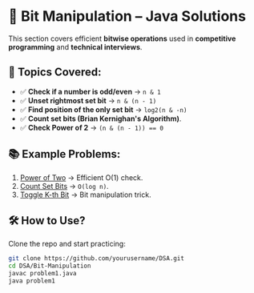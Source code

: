 # 🔢 Bit Manipulation – Java Solutions

This section covers efficient **bitwise operations** used in **competitive programming** and **technical interviews**.

## 📌 Topics Covered:
- ✅ **Check if a number is odd/even** → `n & 1`
- ✅ **Unset rightmost set bit** → `n & (n - 1)`
- ✅ **Find position of the only set bit** → `log2(n & -n)`
- ✅ **Count set bits (Brian Kernighan's Algorithm)**.
- ✅ **Check Power of 2** → `(n & (n - 1)) == 0`

## 📚 Example Problems:
1. [Power of Two](./power_of_two.java) → Efficient O(1) check.
2. [Count Set Bits](./count_set_bits.java) → `O(log n)`.
3. [Toggle K-th Bit](./toggle_bit.java) → Bit manipulation trick.

## 🛠 How to Use?
Clone the repo and start practicing:
```sh
git clone https://github.com/yourusername/DSA.git
cd DSA/Bit-Manipulation
javac problem1.java
java problem1
